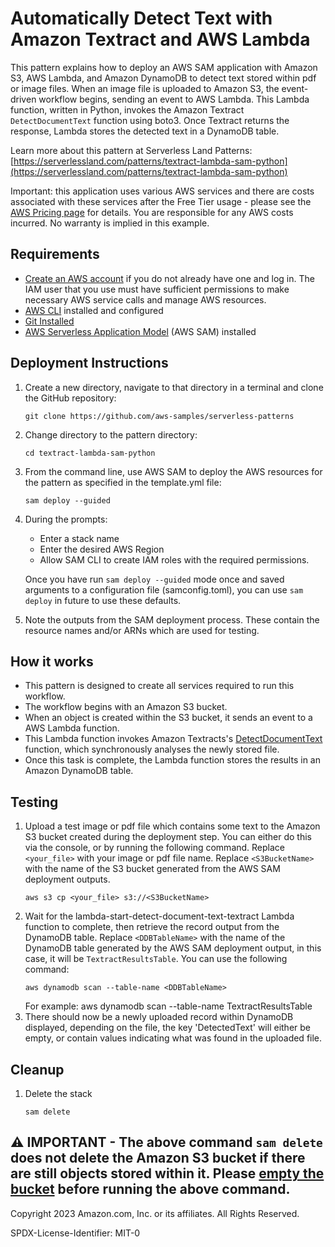 # Automatically Detect Text with Amazon Textract and AWS Lambda

This pattern explains how to deploy an AWS SAM application with Amazon S3, AWS Lambda, and Amazon DynamoDB to detect text stored within pdf or image files. When an image file is uploaded to Amazon S3, the event-driven workflow begins, sending an event to AWS Lambda. This Lambda function, written in Python, invokes the Amazon Textract `DetectDocumentText` function using boto3. Once Textract returns the response, Lambda stores the detected text in a DynamoDB table.

Learn more about this pattern at Serverless Land Patterns: [https://serverlessland.com/patterns/textract-lambda-sam-python](https://serverlessland.com/patterns/textract-lambda-sam-python) 

Important: this application uses various AWS services and there are costs associated with these services after the Free Tier usage - please see the [AWS Pricing page](https://aws.amazon.com/pricing/) for details. You are responsible for any AWS costs incurred. No warranty is implied in this example.

## Requirements

* [Create an AWS account](https://portal.aws.amazon.com/gp/aws/developer/registration/index.html) if you do not already have one and log in. The IAM user that you use must have sufficient permissions to make necessary AWS service calls and manage AWS resources.
* [AWS CLI](https://docs.aws.amazon.com/cli/latest/userguide/install-cliv2.html) installed and configured
* [Git Installed](https://git-scm.com/book/en/v2/Getting-Started-Installing-Git)
* [AWS Serverless Application Model](https://docs.aws.amazon.com/serverless-application-model/latest/developerguide/serverless-sam-cli-install.html) (AWS SAM) installed

## Deployment Instructions

1. Create a new directory, navigate to that directory in a terminal and clone the GitHub repository:
    ``` 
    git clone https://github.com/aws-samples/serverless-patterns
    ```
2. Change directory to the pattern directory:
    ```
    cd textract-lambda-sam-python
    ```
3. From the command line, use AWS SAM to deploy the AWS resources for the pattern as specified in the template.yml file:
    ```
    sam deploy --guided
    ```
4. During the prompts:
    * Enter a stack name
    * Enter the desired AWS Region
    * Allow SAM CLI to create IAM roles with the required permissions.

    Once you have run `sam deploy --guided` mode once and saved arguments to a configuration file (samconfig.toml), you can use `sam deploy` in future to use these defaults.

5. Note the outputs from the SAM deployment process. These contain the resource names and/or ARNs which are used for testing.

## How it works

- This pattern is designed to create all services required to run this workflow.
- The workflow begins with an Amazon S3 bucket. 
- When an object is created within the S3 bucket, it sends an event to a AWS Lambda function.
- This Lambda function invokes Amazon Textracts's [DetectDocumentText](https://docs.aws.amazon.com/textract/latest/dg/API_DetectDocumentText.html) function, which synchronously analyses the newly stored file.
- Once this task is complete, the Lambda function stores the results in an Amazon DynamoDB table.

## Testing
1. Upload a test image or pdf file which contains some text to the Amazon S3 bucket created during the deployment step. You can either do this via the console, or by running the following command. Replace `<your_file>` with your image or pdf file name. Replace `<S3BucketName>` with the name of the S3 bucket generated from the AWS SAM deployment outputs.
    ```
    aws s3 cp <your_file> s3://<S3BucketName>
    ```
3. Wait for the lambda-start-detect-document-text-textract Lambda function to complete, then retrieve the record output from the DynamoDB table. Replace `<DDBTableName>` with the name of the DynamoDB table generated by the AWS SAM deployment output, in this case, it will be `TextractResultsTable`. You can use the following command:
    ```
    aws dynamodb scan --table-name <DDBTableName>
    ```
    For example: aws dynamodb scan --table-name TextractResultsTable
4. There should now be a newly uploaded record within DynamoDB displayed, depending on the file, the key 'DetectedText' will either be empty, or contain values indicating what was found in the uploaded file.

## Cleanup
 
1. Delete the stack
    ```
    sam delete
    ```

⚠️ **IMPORTANT** - The above command `sam delete` does not delete the **Amazon S3 bucket** if there are still objects stored within it. Please [empty the bucket](https://docs.aws.amazon.com/AmazonS3/latest/userguide/empty-bucket.html) before running the above command.
----
Copyright 2023 Amazon.com, Inc. or its affiliates. All Rights Reserved.

SPDX-License-Identifier: MIT-0